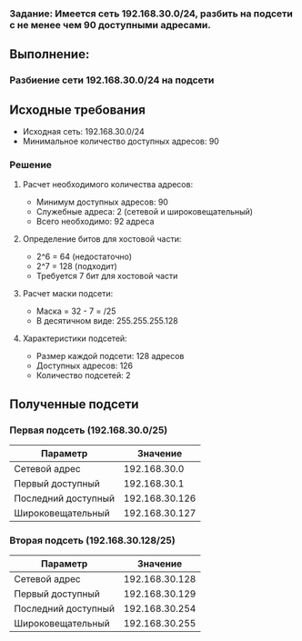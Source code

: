 ### Задание: Имеется сеть 192.168.30.0/24, разбить на подсети с не менее чем 90 доступными адресами.

## Выполнение:

### Разбиение сети 192.168.30.0/24 на подсети

## Исходные требования
- Исходная сеть: 192.168.30.0/24
- Минимальное количество доступных адресов: 90

### Решение

1. Расчет необходимого количества адресов:
    - Минимум доступных адресов: 90
    - Служебные адреса: 2 (сетевой и широковещательный)
    - Всего необходимо: 92 адреса

2. Определение битов для хостовой части:
    - 2^6 = 64 (недостаточно)
    - 2^7 = 128 (подходит)
    - Требуется 7 бит для хостовой части

3. Расчет маски подсети:
    - Маска = 32 - 7 = /25
    - В десятичном виде: 255.255.255.128

4. Характеристики подсетей:
    - Размер каждой подсети: 128 адресов
    - Доступных адресов: 126
    - Количество подсетей: 2

## Полученные подсети

### Первая подсеть (192.168.30.0/25)
| Параметр | Значение |
|----------|----------|
| Сетевой адрес | 192.168.30.0 |
| Первый доступный | 192.168.30.1 |
| Последний доступный | 192.168.30.126 |
| Широковещательный | 192.168.30.127 |

### Вторая подсеть (192.168.30.128/25)
| Параметр | Значение |
|----------|----------|
| Сетевой адрес | 192.168.30.128 |
| Первый доступный | 192.168.30.129 |
| Последний доступный | 192.168.30.254 |
| Широковещательный | 192.168.30.255 |

